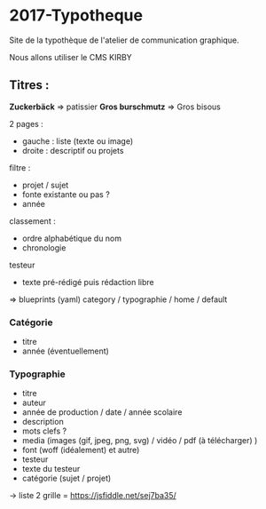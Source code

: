 # 2017-Typotheque

Site de la typothèque de l'atelier de communication graphique.

Nous allons utiliser le CMS KIRBY

## Titres :

**Zuckerbäck** => patissier
**Gros burschmutz** => Gros bisous 


2 pages :
- gauche : liste (texte ou image)
- droite : descriptif ou projets

filtre :
- projet / sujet
- fonte existante ou pas ? 
- année

classement :
- ordre alphabétique du nom
- chronologie

testeur
- texte pré-rédigé puis rédaction libre

=> blueprints (yaml)
category / typographie / home / default

### Catégorie

- titre
- année (éventuellement)

### Typographie

- titre
- auteur
- année de production / date / année scolaire
- description
- mots clefs ?
- media (images (gif, jpeg, png, svg) / vidéo / pdf (à télécharger) )
- font (woff (idéalement) et autre)
- testeur
- texte du testeur
- catégorie (sujet / projet)


-> liste 2 grille = https://jsfiddle.net/sej7ba35/

